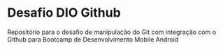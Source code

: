 # Desafio DIO Github 
Repositório para o desafio de manipulação do Git com integração com o Github para Bootcamp de Desenvolvimento Mobile Android
